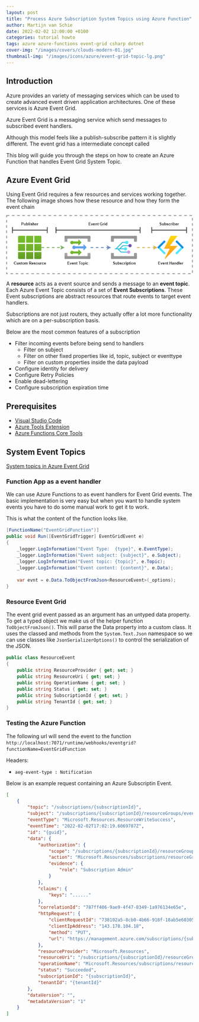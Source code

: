 ```yaml
---
layout: post
title: "Process Azure Subscription System Topics using Azure Function"
author: Martijn van Schie
date: 2022-02-02 12:00:00 +0100
categories: tutorial howto
tags: azure azure-functions event-grid csharp dotnet
cover-img: "/images/covers/clouds-modern-01.jpg"
thumbnail-img: "/images/icons/azure/event-grid-topic-lg.png"
---
```


## Introduction

Azure provides an variety of messaging services which can be used to create advanced event driven application architectures. One of these services is Azure Event Grid.

Azure Event Grid is a messaging service which send messages to subscribed event handlers.



Although this model feels like a publish-subscribe pattern it is slightly different. The event grid has a intermediate concept called 

This blog will guide you through the steps on how to create an Azure Function that handles Event Grid System Topic.

## Azure Event Grid

Using Event Grid requires a few resources and services working together. The following image shows how these resource and how they form the event chain

![Event Grid Message Flow!](/images/posts/20220202/event-grid-message-flow.png "Event Grid Message Flow")

A **resource** acts as a event source and sends a message to an **event topic**. Each Azure Event Topic consists of a set of **Event Subscriptions**. These Event subscriptions are abstract resources that route events to target event handlers. 

Subscriptions are not just routers, they actually offer a lot more functionality which are on a per-subscription basis.

Below are the most common features of a subscription
- Filter incoming events before being send to handlers
  - Filter on subject
  - Filter on other fixed properties like id, topic, subject or eventtype
  - Filter on custom properties inside the data payload
-  Configure identity for delivery
-  Configure Retry Policies
-  Enable dead-lettering
-  Configure subscription expiration time

## Prerequisites

- [Visual Studio Code](https://code.visualstudio.com/)
- [Azure Tools Extension](https://marketplace.visualstudio.com/items?itemName=ms-vscode.vscode-node-azure-pack)
- [Azure Functions Core Tools](https://github.com/Azure/azure-functions-core-tools#installing)

## System Event Topics

[System topics in Azure Event Grid](https://docs.microsoft.com/en-us/azure/event-grid/system-topics)

### Function App as a event handler

We can use Azure Functions to as event handlers for Event Grid events. The basic implementation is very easy but when you want to handle system events you have to do some manual work to get it to work.

This is what the content of the function looks like.

```csharp
[FunctionName("EventGridFunction")]
public void Run([EventGridTrigger] EventGridEvent e)
{
    _logger.LogInformation("Event Type:  {type}", e.EventType);
    _logger.LogInformation("Event subject: {subject}", e.Subject);
    _logger.LogInformation("Event topic: {topic}", e.Topic);
    _logger.LogInformation("Event content: {content}", e.Data);

    var evnt = e.Data.ToObjectFromJson<ResourceEvent>(_options);
}
```

### Resource Event Grid

The event grid event passed as an argument has an untyped data property. To get a typed object we make us of the helper function `ToObjectFromJson()`. This will parse the Data property into a custom class. It uses the classed and methods from the `System.Text.Json` namespace so we can use classes like `JsonSerializerOptions()` to control the serialization of the JSON.

```csharp
public class ResourceEvent
{
    public string ResourceProvider { get; set; }
    public string ResourceUri { get; set; }
    public string OperationName { get; set; }
    public string Status { get; set; }
    public string SubscriptionId { get; set; }
    public string TenantId { get; set; }
}
```

### Testing the Azure Function

The following url will send the event to the function `http://localhost:7071/runtime/webhooks/eventgrid?functionName=EventGridFunction`

Headers:

* `aeg-event-type : Notification`

Below is an example request containing an Azure Subscriptin Event.

```json
[
    {
        "topic": "/subscriptions/{subscriptionId}",
        "subject": "/subscriptions/{subscriptionId}/resourceGroups/event-trigger",
        "eventType": "Microsoft.Resources.ResourceWriteSuccess",
        "eventTime": "2022-02-02T17:02:19.6069787Z",
        "id": "{guid}",
        "data": {
            "authorization": {
                "scope": "/subscriptions/{subscriptionId}/resourceGroups/event-trigger",
                "action": "Microsoft.Resources/subscriptions/resourceGroups/write",
                "evidence": {
                    "role": "Subscription Admin"
                }
            },
            "claims": {
                "keys": "......"
            },
            "correlationId": "787ff406-9ae9-4f47-8349-1a976134e65e",
            "httpRequest": {
                "clientRequestId": "738102a5-8cb0-4b66-918f-18ab5e60305a",
                "clientIpAddress": "143.178.104.18",
                "method": "PUT",
                "url": "https://management.azure.com/subscriptions/{subscriptionId}/resourceGroups/event-trigger?api-version=2014-04-01-preview"
            },
            "resourceProvider": "Microsoft.Resources",
            "resourceUri": "/subscriptions/{subscriptionId}/resourceGroups/event-trigger",
            "operationName": "Microsoft.Resources/subscriptions/resourceGroups/write",
            "status": "Succeeded",
            "subscriptionId": "{subscriptionId}",
            "tenantId": "{tenantId}"
        },
        "dataVersion": "",
        "metadataVersion": "1"
    }
]
```

